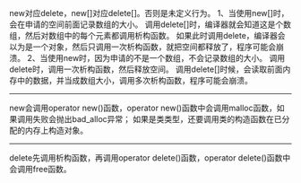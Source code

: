 new对应delete，new[]对应delete[]。否则是未定义行为。
    1、当使用new[]时，会在申请的空间前面记录数组的大小。
        调用delete[]时，编译器就会知道这是个数组，然后对数组中的每个元素都调用析构函数。
        如果此时调用delete，编译器会以为是一个对象，然后只调用一次析构函数，就把空间都释放了，程序可能会崩溃。
    2、当使用new时，因为申请的不是一个数组，不会记录数组的大小。
        调用delete时，调用一次析构函数，然后释放空间。
        调用delete[]时候，会读取前面内存中的数据，并当成数组大小，调用多次析构函数，程序可能会崩溃。

---

new会调用operator new()函数，operator new()函数中会调用malloc函数，如果调用失败会抛出bad_alloc异常；
如果是类类型，还要调用类的构造函数在已分配的内存上构造对象。

---

delete先调用析构函数，再调用operator delete()函数，operator delete()函数中会调用free函数。